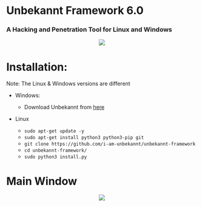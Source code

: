 # Unbekannt Framework 6.0
### A Hacking and Penetration Tool for Linux and Windows

<p align="center">
  <img src="https://cdn.discordapp.com/attachments/808620387390324746/993284489927204904/logo.png">
</p>

# Installation:
Note: The Linux & Windows versions are different

* Windows:
  * Download Unbekannt from [here](https://www.mediafire.com/file/2m44jdtdj5ian6c/Unbekannt-Setup-6.0.exe/file)
  
* Linux
  * `sudo apt-get update -y`
  * `sudo apt-get install python3 python3-pip git`
  * `git clone https://github.com/i-am-unbekannt/unbekannt-framework`
  * `cd unbekannt-framework/`
  * `sudo python3 install.py`

# Main Window
<p align="center">
  <img src="https://cdn.discordapp.com/attachments/808620387390324746/993284096417599578/main.PNG">
</p>
